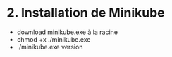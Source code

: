 # 2. Installation de Minikube

- download minikube.exe à la racine
- chmod +x ./minikube.exe
- ./minikube.exe version